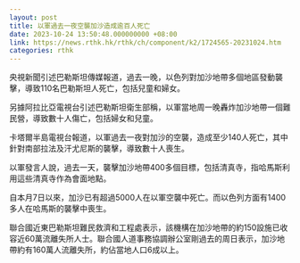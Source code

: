 ```yaml
---
layout: post
title: 以軍過去一夜空襲加沙造成逾百人死亡
date: 2023-10-24 13:50:48.000000000 +08:00
link: https://news.rthk.hk/rthk/ch/component/k2/1724565-20231024.htm
categories: rthk
---
```


央視新聞引述巴勒斯坦傳媒報道，過去一晚，以色列對加沙地帶多個地區發動襲擊，導致110名巴勒斯坦人死亡，包括兒童和婦女。

另據阿拉比亞電視台引述巴勒斯坦衛生部稱，以軍當地周一晚轟炸加沙地帶一個難民營，導致數十人傷亡，包括婦女和兒童。

卡塔爾半島電視台報道，以軍過去一夜對加沙的空襲，造成至少140人死亡，其中針對南部拉法及汗尤尼斯的襲擊，導致數十人喪生。

以軍發言人說，過去一天，襲擊加沙地帶400多個目標，包括清真寺，指哈馬斯利用這些清真寺作為會面地點。

自本月7日以來，加沙已有超過5000人在以軍空襲中死亡。而以色列方面有1400多人在哈馬斯的襲擊中喪生。

聯合國近東巴勒斯坦難民救濟和工程處表示，該機構在加沙地帶的約150設施已收容近60萬流離失所人士。聯合國人道事務協調辦公室剛過去的周日表示，加沙地帶約有160萬人流離失所，約佔當地人口6成以上。
